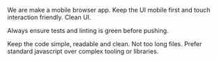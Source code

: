 We are make a mobile browser app. Keep the UI mobile first and touch interaction friendly. Clean UI.

Always ensure tests and linting is green before pushing.

Keep the code simple, readable and clean. Not too long files. Prefer standard javascript over complex tooling or libraries.
